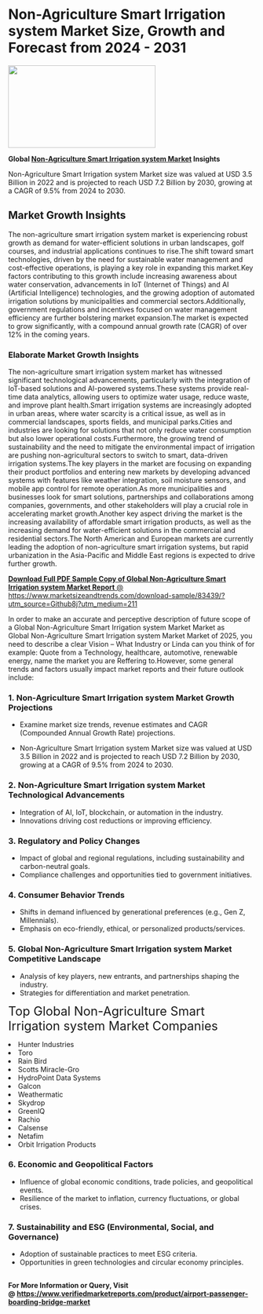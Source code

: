 <H1>Non-Agriculture Smart Irrigation system Market Size, Growth and Forecast from 2024 - 2031</H1><img class="aligncenter size-medium wp-image-584254" src="https://thirdeyenews.in/wp-content/uploads/2024/09/Global-Market-Research-300x168.jpeg" alt="" width="300" height="168" /><p><strong>Global&nbsp;<a href="https://www.marketsizeandtrends.com/download-sample/83439/?utm_source=Github8j?utm_medium=211">Non-Agriculture Smart Irrigation system Market</a> Insights</strong></p><p>Non-Agriculture Smart Irrigation system Market size was valued at USD 3.5 Billion in 2022 and is projected to reach USD 7.2 Billion by 2030, growing at a CAGR of 9.5% from 2024 to 2030.</p><p><h2>Market Growth Insights</h2> <p>The non-agriculture smart irrigation system market is experiencing robust growth as demand for water-efficient solutions in urban landscapes, golf courses, and industrial applications continues to rise.The shift toward smart technologies, driven by the need for sustainable water management and cost-effective operations, is playing a key role in expanding this market.Key factors contributing to this growth include increasing awareness about water conservation, advancements in IoT (Internet of Things) and AI (Artificial Intelligence) technologies, and the growing adoption of automated irrigation solutions by municipalities and commercial sectors.Additionally, government regulations and incentives focused on water management efficiency are further bolstering market expansion.The market is expected to grow significantly, with a compound annual growth rate (CAGR) of over 12% in the coming years.</p> <p><a href="#"></a></p> <h3>Elaborate Market Growth Insights</h3> <p>The non-agriculture smart irrigation system market has witnessed significant technological advancements, particularly with the integration of IoT-based solutions and AI-powered systems.These systems provide real-time data analytics, allowing users to optimize water usage, reduce waste, and improve plant health.Smart irrigation systems are increasingly adopted in urban areas, where water scarcity is a critical issue, as well as in commercial landscapes, sports fields, and municipal parks.Cities and industries are looking for solutions that not only reduce water consumption but also lower operational costs.Furthermore, the growing trend of sustainability and the need to mitigate the environmental impact of irrigation are pushing non-agricultural sectors to switch to smart, data-driven irrigation systems.The key players in the market are focusing on expanding their product portfolios and entering new markets by developing advanced systems with features like weather integration, soil moisture sensors, and mobile app control for remote operation.As more municipalities and businesses look for smart solutions, partnerships and collaborations among companies, governments, and other stakeholders will play a crucial role in accelerating market growth.Another key aspect driving the market is the increasing availability of affordable smart irrigation products, as well as the increasing demand for water-efficient solutions in the commercial and residential sectors.The North American and European markets are currently leading the adoption of non-agriculture smart irrigation systems, but rapid urbanization in the Asia-Pacific and Middle East regions is expected to drive further growth.<p><a href="#"></p><p><span class=""><strong>Download Full PDF Sample Copy of Global Non-Agriculture Smart Irrigation system Market Report</strong> @ <a href="https://www.marketsizeandtrends.com/download-sample/83439/?utm_source=Github8j?utm_medium=211" target="_blank">https://www.marketsizeandtrends.com/download-sample/83439/?utm_source=Github8j?utm_medium=211</a></span></p><p>In order to make an accurate and perceptive description of future scope of a Global&nbsp;Non-Agriculture Smart Irrigation system Market Market as Global&nbsp;Non-Agriculture Smart Irrigation system Market Market of 2025, you need to describe a clear Vision &ndash; What Industry or Linda can you think of for example: Quote from a Technology, healthcare, automotive, renewable energy, name the market you are Reffering to.However, some general trends and factors usually impact market reports and their future outlook include:</p><h3>1.&nbsp;<strong>Non-Agriculture Smart Irrigation system Market Growth Projections</strong></h3><ul><li>Examine market size trends, revenue estimates and CAGR (Compounded Annual Growth Rate) projections.</li><li><p>Non-Agriculture Smart Irrigation system Market size was valued at USD 3.5 Billion in 2022 and is projected to reach USD 7.2 Billion by 2030, growing at a CAGR of 9.5% from 2024 to 2030.</p></li></ul><h3>2.&nbsp;<strong>Non-Agriculture Smart Irrigation system Market Technological Advancements</strong></h3><ul><li>Integration of AI, IoT, blockchain, or automation in the industry.</li><li>Innovations driving cost reductions or improving efficiency.</li></ul><h3>3.&nbsp;<strong>Regulatory and Policy Changes</strong></h3><ul><li>Impact of global and regional regulations, including sustainability and carbon-neutral goals.</li><li>Compliance challenges and opportunities tied to government initiatives.</li></ul><h3>4.&nbsp;<strong>Consumer Behavior Trends</strong></h3><ul><li>Shifts in demand influenced by generational preferences (e.g., Gen Z, Millennials).</li><li>Emphasis on eco-friendly, ethical, or personalized products/services.</li></ul><h3>5.&nbsp;<strong>Global Non-Agriculture Smart Irrigation system Market Competitive Landscape</strong></h3><ul><li>Analysis of key players, new entrants, and partnerships shaping the industry.</li><li>Strategies for differentiation and market penetration.</li></ul><p data-pm-slice="1 1 []"><span style="color: inherit; font-family: inherit; font-size: 25px;">Top Global Non-Agriculture Smart Irrigation system Market Companies</span></p><div class="" data-test-id=""><p><li>Hunter Industries</li><li> Toro</li><li> Rain Bird</li><li> Scotts Miracle-Gro</li><li> HydroPoint Data Systems</li><li> Galcon</li><li> Weathermatic</li><li> Skydrop</li><li> GreenIQ</li><li> Rachio</li><li> Calsense</li><li> Netafim</li><li> Orbit Irrigation Products</li></p></div><h3>6.&nbsp;<strong>Economic and Geopolitical Factors</strong></h3><ul><li>Influence of global economic conditions, trade policies, and geopolitical events.</li><li>Resilience of the market to inflation, currency fluctuations, or global crises.</li></ul><h3>7.&nbsp;<strong>Sustainability and ESG (Environmental, Social, and Governance)</strong></h3><ul><li>Adoption of sustainable practices to meet ESG criteria.</li><li>Opportunities in green technologies and circular economy principles.</li></ul><h2><strong style="font-size: 14px;">For More Information or Query, Visit @&nbsp;</strong><a style="background-color: #ffffff; font-size: 14px;" href="https://www.marketsizeandtrends.com/report/non-agriculture-smart-irrigation-system-market/" target="_blank">https://www.verifiedmarketreports.com/product/airport-passenger-boarding-bridge-market</a></h2>